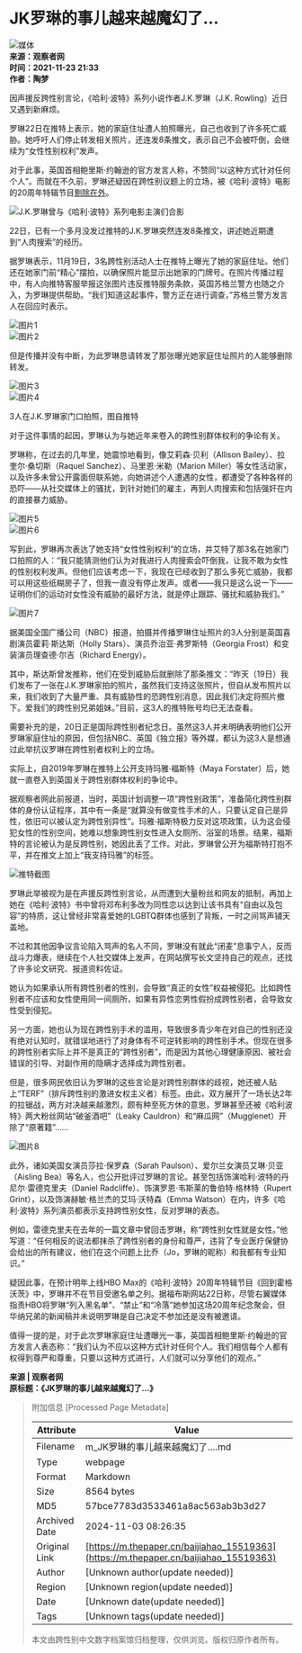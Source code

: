 # JK罗琳的事儿越来越魔幻了…

![媒体](https://file.thepaper.cn/wap/v6/img/logo_wap_v3.png)  
**来源：观察者网**  
**时间：2021-11-23 21:33**  
**作者：陶梦**  

因声援反跨性别言论，《哈利·波特》系列小说作者J.K.罗琳（J.K. Rowling）近日又遇到新麻烦。

罗琳22日在推特上表示，她的家庭住址遭人拍照曝光，自己也收到了许多死亡威胁。她呼吁人们停止转发相关照片，还连发8条推文，表示自己不会被吓倒，会继续为“女性性别权利”发声。

对于此事，英国首相鲍里斯·约翰逊的官方发言人称，不赞同“以这种方式针对任何个人”。而就在不久前，罗琳还疑因在跨性别议题上的立场，被《哈利·波特》电影的20周年特辑节目[剔除在外](https://www.guancha.cn/internation/2021_11_18_615358.shtml)。

![J.K.罗琳曾与《哈利·波特》系列电影主演们合影](https://imagepphcloud.thepaper.cn/pph/image/165/522/232.jpg)

22日，已有一个多月没发过推特的J.K.罗琳突然连发8条推文，讲述她近期遭到“人肉搜索”的经历。

据罗琳表示，11月19日，3名跨性别活动人士在推特上曝光了她的家庭住址。他们还在她家门前“精心”摆拍，以确保照片能显示出她家的门牌号。在照片传播过程中，有人向推特客服举报这张图片违反推特服务条款，英国苏格兰警方也随之介入，为罗琳提供帮助。“我们知道这起事件，警方正在进行调查，”苏格兰警方发言人在回应时表示。

![图片1](https://imagepphcloud.thepaper.cn/pph/image/165/522/233.jpg)  
![图片2](https://imagepphcloud.thepaper.cn/pph/image/165/522/234.jpg)  

但是传播并没有中断，为此罗琳恳请转发了那张曝光她家庭住址照片的人能够删除转发。

![图片3](https://imagepphcloud.thepaper.cn/pph/image/165/522/235.jpg)  
![图片4](https://imagepphcloud.thepaper.cn/pph/image/165/522/236.jpg)  

3人在J.K.罗琳家门口拍照，图自推特

对于这件事情的起因，罗琳认为与她近年来卷入的跨性别群体权利的争论有关。

罗琳称，在过去的几年里，她震惊地看到，像艾莉森·贝利（Allison Bailey）、拉奎尔·桑切斯（Raquel Sanchez）、马里恩·米勒（Marion Miller）等女性活动家，以及许多未曾公开露面但联系她，向她讲述个人遭遇的女性，都遭受了各种各样的恐吓——从社交媒体上的骚扰，到针对她们的雇主，再到人肉搜索和包括强奸在内的直接暴力威胁。

![图片5](https://imagepphcloud.thepaper.cn/pph/image/165/522/237.jpg)  
![图片6](https://imagepphcloud.thepaper.cn/pph/image/165/522/238.jpg)  

写到此，罗琳再次表达了她支持“女性性别权利”的立场，并艾特了那3名在她家门口拍照的人：“我只能猜测他们认为对我进行人肉搜索会吓倒我，让我不敢为女性的性别权利发声。但他们应该考虑一下，我现在已经收到了那么多死亡威胁，我都可以用这些纸糊房子了，但我一直没有停止发声。或者——我只是这么说一下——证明你们的运动对女性没有威胁的最好方法，就是停止跟踪、骚扰和威胁我们。”

![图片7](https://imagepphcloud.thepaper.cn/pph/image/165/522/239.jpg)  

据美国全国广播公司（NBC）报道，拍摄并传播罗琳住址照片的3人分别是英国喜剧演员霍莉·斯达斯（Holly Stars）、演员乔治亚·弗罗斯特（Georgia Frost）和变装演员理查德·尔吉（Richard Energy）。

其中，斯达斯曾发推称，他们在受到威胁后就删除了那条推文：“昨天（19日）我们发布了一张在J.K.罗琳家拍的照片，虽然我们支持这张照片，但自从发布照片以来，我们收到了大量严重、具有威胁性的恐跨性别消息，因此我们决定将照片撤下。爱我们的跨性别兄弟姐妹。”目前，这3人的推特账号均已无法查看。

需要补充的是，20日正是国际跨性别者纪念日。虽然这3人并未明确表明他们公开罗琳家庭住址的原因，但包括NBC、英国《独立报》等外媒，都认为这3人是想通过此举抗议罗琳在跨性别者权利上的立场。

实际上，自2019年罗琳在推特上公开支持玛雅·福斯特（Maya Forstater）后，她就一直卷入到英国关于跨性别群体权利的争论中。

据观察者网此前报道，当时，英国计划调整一项“跨性别政策”，准备简化跨性别群体的身份认证程序，其中有一条是“就算没有做变性手术的人，只要认定自己是异性，依旧可以被认定为跨性别异性”。玛雅·福斯特极力反对这项政策，认为这会侵犯女性的性别空间，她难以想象跨性别女性进入女厕所、浴室的场景。结果，福斯特的言论被认为是反跨性别，她因此丢了工作。对此，罗琳曾公开为福斯特打抱不平，并在推文上加上“我支持玛雅”的标签。

![推特截图](https://imagepphcloud.thepaper.cn/pph/image/165/522/240.jpg)  

罗琳此举被视为是在声援反跨性别言论，从而遭到大量粉丝和网友的抵制，再加上她在《哈利·波特》书中曾将邓布利多改为同性恋以达到让该书具有“自由以及包容”的特质，这让曾经非常喜爱她的LGBTQ群体也感到了背叛，一时之间骂声铺天盖地。

不过和其他因争议言论陷入骂声的名人不同，罗琳没有就此“闭麦”息事宁人，反而战斗力爆表，继续在个人社交媒体上发声，在网站撰写长文坚持自己的观点，还找了许多论文研究、报道资料佐证。

她认为如果承认所有跨性别者的性别，会导致“真正的女性”权益被侵犯。比如跨性别者不应该和女性使用同一间厕所，如果有异性恋男性假扮成跨性别者，会导致女性受到侵犯。

另一方面，她也认为现在跨性别手术的滥用，导致很多青少年在对自己的性别还没有绝对认知时，就错误地进行了对身体有不可逆转影响的跨性别手术。但现在很多的跨性别者实际上并不是真正的“跨性别者”，而是因为其他心理健康原因、被社会错误的引导、对副作用的隐瞒才选择成为跨性别者。

但是，很多网民依旧认为罗琳的这些言论是对跨性别群体的歧视，她还被人贴上“TERF”（排斥跨性别的激进女权主义者）标签。由此，双方展开了一场长达2年的拉锯战，两方对决越来越激烈，颇有种至死方休的意思，罗琳甚至还被《哈利波特》两大粉丝网站“破釜酒吧”（Leaky Cauldron）和“麻瓜网”（Mugglenet）开除了“原著籍”……

![图片8](https://imagepphcloud.thepaper.cn/pph/image/165/522/241.jpg)  

此外，诸如美国女演员莎拉·保罗森（Sarah Paulson）、爱尔兰女演员艾琳·贝亚（Aisling Bea）等名人，也公开批评过罗琳的言论。甚至包括饰演哈利·波特的丹尼尔·雷德克里夫（Daniel Radcliffe）、饰演罗恩·韦斯莱的鲁伯特·格林特（Rupert Grint），以及饰演赫敏·格兰杰的艾玛·沃特森（Emma Watson）在内，许多《哈利·波特》系列演员都表示支持跨性别女性，反对罗琳的表态。

例如，雷德克里夫在去年的一篇文章中曾回击罗琳，称“跨性别女性就是女性。”他写道：“任何相反的说法都抹杀了跨性别者的身份和尊严，违背了专业医疗保健协会给出的所有建议，他们在这个问题上比乔（Jo，罗琳的昵称）和我都有专业知识。”

疑因此事，在预计明年上线HBO Max的《哈利·波特》20周年特辑节目《回到霍格沃茨》中，罗琳并不在节目受邀名单之列。据福布斯网站22日称，尽管右翼媒体指责HBO将罗琳“列入黑名单”、“禁止”和“冷落”她参加这场20周年纪念聚会，但华纳兄弟的新闻稿并未说明罗琳是自己决定不参加还是没有被邀请。

值得一提的是，对于此次罗琳家庭住址遭曝光一事，英国首相鲍里斯·约翰逊的官方发言人表态称：“我们认为不应以这种方式针对任何个人。我们相信每个人都有权得到尊严和尊重，只要以这种方式进行，人们就可以分享他们的观点。”

**来源 | 观察者网**  
**原标题：《JK罗琳的事儿越来越魔幻了…》**

> 附加信息 [Processed Page Metadata]
>
> | Attribute       | Value                                  |
> |-----------------|----------------------------------------|
> | Filename        | m_JK罗琳的事儿越来越魔幻了….md                             |
> | Type            | webpage                                 |
> | Format          | Markdown                               |
> | Size            | 8564 bytes                           |
> | MD5             | 57bce7783d3533461a8ac563ab3b3d27                                  |
> | Archived Date   | 2024-11-03 08:26:35                             |
> | Original Link   | [https://m.thepaper.cn/baijiahao_15519363](https://m.thepaper.cn/baijiahao_15519363)                         |
> | Author          | [Unknown author(update needed)]                              |
> | Region          | [Unknown region(update needed)]                              |
> | Date            | [Unknown date(update needed)]                                 |
> | Tags            | [Unknown tags(update needed)]                                 |
>
> 本文由跨性别中文数字档案馆归档整理，仅供浏览。版权归原作者所有。
>